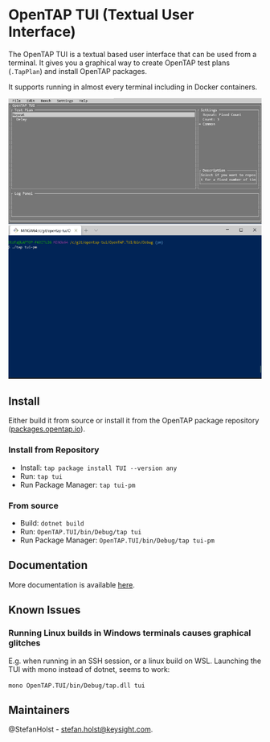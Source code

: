 # OpenTAP TUI (Textual User Interface)
The OpenTAP TUI is a textual based user interface that can be used from a terminal. It gives you a graphical way to create OpenTAP test plans (`.TapPlan`) and install OpenTAP packages.

It supports running in almost every terminal including in Docker containers.

![](doc/images/TUI.jpg)
![](doc/images/Tui-Pm.gif)

## Install
Either build it from source or install it from the OpenTAP package repository ([packages.opentap.io](https://packages.opentap.io)).

### Install from Repository
- Install: `tap package install TUI --version any`
- Run: `tap tui`
- Run Package Manager: `tap tui-pm`

### From source
- Build: `dotnet build`
- Run: `OpenTAP.TUI/bin/Debug/tap tui`
- Run Package Manager: `OpenTAP.TUI/bin/Debug/tap tui-pm`


## Documentation
More documentation is available [here](https://opentap.gitlab.io/Plugins/keysight/opentap-tui).


## Known Issues

### Running Linux builds in Windows terminals causes graphical glitches
E.g. when running in an SSH session, or a linux build on WSL.
Launching the TUI with mono instead of dotnet, seems to work: 

`mono OpenTAP.TUI/bin/Debug/tap.dll tui`

## Maintainers
@StefanHolst - stefan.holst@keysight.com.

